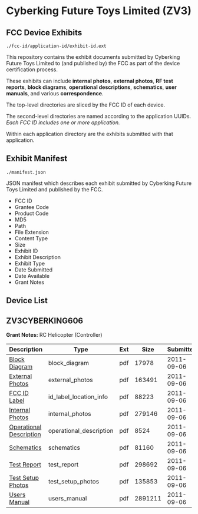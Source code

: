 # Cyberking Future Toys Limited (ZV3)
## FCC Device Exhibits

```
./fcc-id/application-id/exhibit-id.ext
```

This repository contains the exhibit documents submitted by Cyberking Future Toys Limited to (and published by) the FCC as part of the device certification process.

These exhibits can include **internal photos**, **external photos**, **RF test reports**, **block diagrams**, **operational descriptions**, **schematics**, **user manuals**, and various **correspondence**.

The top-level directories are sliced by the FCC ID of each device.

The second-level directories are named according to the application UUIDs. *Each FCC ID includes one or more application.*

Within each application directory are the exhibits submitted with that application. 

## Exhibit Manifest

```
./manifest.json
```

JSON manifest which describes each exhibit submitted by Cyberking Future Toys Limited and published by the FCC.

- FCC ID
- Grantee Code
- Product Code
- MD5
- Path
- File Extension
- Content Type
- Size
- Exhibit ID
- Exhibit Description
- Exhibit Type
- Date Submitted
- Date Available
- Grant Notes

## Device List
## ZV3CYBERKING606
**Grant Notes:** RC Helicopter (Controller)

| Description | Type | Ext | Size | Submitted | Available |
| ----------- | ---- | --- | ---- | --------- | --------- |
| [Block Diagram](ZV3CYBERKING606/b218dccc12fd0f373d79c90320102d2f/1536962.pdf) | block_diagram | pdf | 17978 | 2011-09-06 | 2011-09-06 |
| [External Photos](ZV3CYBERKING606/b218dccc12fd0f373d79c90320102d2f/1536963.pdf) | external_photos | pdf | 163491 | 2011-09-06 | 2011-09-06 |
| [FCC ID Label](ZV3CYBERKING606/b218dccc12fd0f373d79c90320102d2f/1536964.pdf) | id_label_location_info | pdf | 88223 | 2011-09-06 | 2011-09-06 |
| [Internal Photos](ZV3CYBERKING606/b218dccc12fd0f373d79c90320102d2f/1536965.pdf) | internal_photos | pdf | 279146 | 2011-09-06 | 2011-09-06 |
| [Operational Description](ZV3CYBERKING606/b218dccc12fd0f373d79c90320102d2f/1536966.pdf) | operational_description | pdf | 8524 | 2011-09-06 | 2011-09-06 |
| [Schematics](ZV3CYBERKING606/b218dccc12fd0f373d79c90320102d2f/1536967.pdf) | schematics | pdf | 81160 | 2011-09-06 | 2011-09-06 |
| [Test Report](ZV3CYBERKING606/b218dccc12fd0f373d79c90320102d2f/1536968.pdf) | test_report | pdf | 298692 | 2011-09-06 | 2011-09-06 |
| [Test Setup Photos](ZV3CYBERKING606/b218dccc12fd0f373d79c90320102d2f/1536969.pdf) | test_setup_photos | pdf | 135853 | 2011-09-06 | 2011-09-06 |
| [Users Manual](ZV3CYBERKING606/b218dccc12fd0f373d79c90320102d2f/1536970.pdf) | users_manual | pdf | 2891211 | 2011-09-06 | 2011-09-06 |

